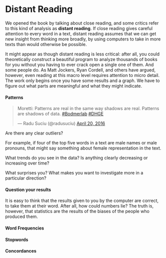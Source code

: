 # Distant Reading

We opened the book by talking about close reading, and some critics refer to this kind of analysis as **distant reading**. If close reading gives careful attention to every word in a text, distant reading assumes that we can get new insight from thinking more broadly, by using computers to take in more texts than would otherwise be possible.

It might appear as though distant reading is less critical: after all, you could theoretically construct a beautiful program to analyze thousands of books for you without you having to ever crack open a single one of them. And some people do. As Matt Jockers, Ryan Cordell, and others have argued, however, even reading at this macro level requires attention to micro detail. The work only begins once you have some results and a graph. We have to figure out what parts are meaningful and what they might indicate.

#### Patterns

<blockquote class="twitter-tweet" data-partner="tweetdeck"><p lang="en" dir="ltr">Moretti: Patterns are real in the same way shadows are real. Patterns are shadows of data. <a href="https://twitter.com/hashtag/Bodmerlab?src=hash">#Bodmerlab</a> <a href="https://twitter.com/hashtag/DHGE?src=hash">#DHGE</a></p>&mdash; Radu Suciu (@radusuciu) <a href="https://twitter.com/radusuciu/status/722830317027852288">April 20, 2016</a></blockquote>
<script async src="//platform.twitter.com/widgets.js" charset="utf-8"></script>

Are there any clear outliers? 

For example, if four of the top five words in a text are male names or male pronouns, that might say something about female representation in the text.

What trends do you see in the data? Is anything clearly decreasing or increasing over time?

What surprises you?
What makes you want to investigate more in a particular direction?

#### Question your results

It is easy to think that the results given to you by the computer are correct, to take them at their word. After all, how could numbers lie? The truth is, however, that statistics are the results of the biases of the people who produced them.

#### Word Frequencies

#### Stopwords

#### Concordances
